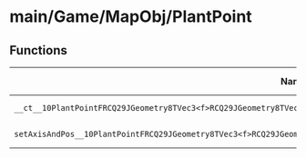 # main/Game/MapObj/PlantPoint

## Functions

| Name | Address | Match % |
|------|---------|---------|
| `__ct__10PlantPointFRCQ29JGeometry8TVec3<f>RCQ29JGeometry8TVec3<f>f` | `0x8020E394` | :x: (0.0%) |
| `setAxisAndPos__10PlantPointFRCQ29JGeometry8TVec3<f>RCQ29JGeometry8TVec3<f>RCQ29JGeometry8TVec3<f>RCQ29JGeometry8TVec3<f>` | `0x8020E46C` | :x: (0.0%) |